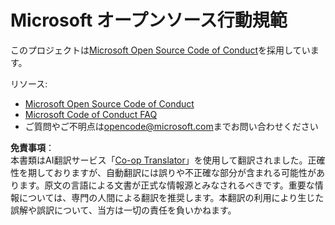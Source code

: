 <!--
CO_OP_TRANSLATOR_METADATA:
{
  "original_hash": "c06b12caf3c901eb3156e3dd5b0aea56",
  "translation_date": "2025-07-09T05:44:22+00:00",
  "source_file": "CODE_OF_CONDUCT.md",
  "language_code": "ja"
}
-->
# Microsoft オープンソース行動規範

このプロジェクトは[Microsoft Open Source Code of Conduct](https://opensource.microsoft.com/codeofconduct/)を採用しています。

リソース:

- [Microsoft Open Source Code of Conduct](https://opensource.microsoft.com/codeofconduct/)
- [Microsoft Code of Conduct FAQ](https://opensource.microsoft.com/codeofconduct/faq/)
- ご質問やご不明点は[opencode@microsoft.com](mailto:opencode@microsoft.com)までお問い合わせください

**免責事項**：  
本書類はAI翻訳サービス「[Co-op Translator](https://github.com/Azure/co-op-translator)」を使用して翻訳されました。正確性を期しておりますが、自動翻訳には誤りや不正確な部分が含まれる可能性があります。原文の言語による文書が正式な情報源とみなされるべきです。重要な情報については、専門の人間による翻訳を推奨します。本翻訳の利用により生じた誤解や誤訳について、当方は一切の責任を負いかねます。